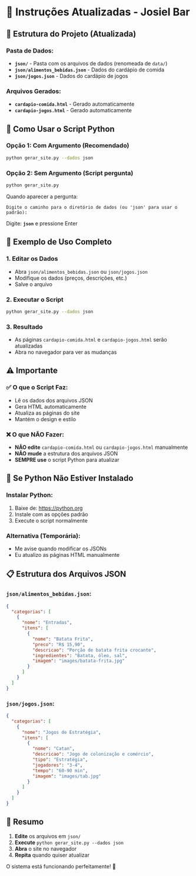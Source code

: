 # 🎯 Instruções Atualizadas - Josiel Bar

## 📁 **Estrutura do Projeto (Atualizada)**

### **Pasta de Dados:**
- **`json/`** - Pasta com os arquivos de dados (renomeada de `data/`)
- **`json/alimentos_bebidas.json`** - Dados do cardápio de comida
- **`json/jogos.json`** - Dados do cardápio de jogos

### **Arquivos Gerados:**
- **`cardapio-comida.html`** - Gerado automaticamente
- **`cardapio-jogos.html`** - Gerado automaticamente

## 🔧 **Como Usar o Script Python**

### **Opção 1: Com Argumento (Recomendado)**
```bash
python gerar_site.py --dados json
```

### **Opção 2: Sem Argumento (Script pergunta)**
```bash
python gerar_site.py
```
Quando aparecer a pergunta:
```
Digite o caminho para o diretório de dados (ou 'json' para usar o padrão):
```
Digite: **`json`** e pressione Enter

## 📝 **Exemplo de Uso Completo**

### **1. Editar os Dados**
- Abra `json/alimentos_bebidas.json` ou `json/jogos.json`
- Modifique os dados (preços, descrições, etc.)
- Salve o arquivo

### **2. Executar o Script**
```bash
python gerar_site.py --dados json
```

### **3. Resultado**
- As páginas `cardapio-comida.html` e `cardapio-jogos.html` serão atualizadas
- Abra no navegador para ver as mudanças

## ⚠️ **Importante**

### **✅ O que o Script Faz:**
- Lê os dados dos arquivos JSON
- Gera HTML automaticamente
- Atualiza as páginas do site
- Mantém o design e estilo

### **❌ O que NÃO Fazer:**
- **NÃO edite** `cardapio-comida.html` ou `cardapio-jogos.html` manualmente
- **NÃO mude** a estrutura dos arquivos JSON
- **SEMPRE use** o script Python para atualizar

## 🚨 **Se Python Não Estiver Instalado**

### **Instalar Python:**
1. Baixe de: https://python.org
2. Instale com as opções padrão
3. Execute o script normalmente

### **Alternativa (Temporária):**
- Me avise quando modificar os JSONs
- Eu atualizo as páginas HTML manualmente

## 📋 **Estrutura dos Arquivos JSON**

### **`json/alimentos_bebidas.json`:**
```json
{
  "categorias": [
    {
      "nome": "Entradas",
      "itens": [
        {
          "nome": "Batata Frita",
          "preco": "R$ 15,90",
          "descricao": "Porção de batata frita crocante",
          "ingredientes": "Batata, óleo, sal",
          "imagem": "images/batata-frita.jpg"
        }
      ]
    }
  ]
}
```

### **`json/jogos.json`:**
```json
{
  "categorias": [
    {
      "nome": "Jogos de Estratégia",
      "itens": [
        {
          "nome": "Catan",
          "descricao": "Jogo de colonização e comércio",
          "tipo": "Estratégia",
          "jogadores": "3-4",
          "tempo": "60-90 min",
          "imagem": "images/tab.jpg"
        }
      ]
    }
  ]
}
```

## 🎯 **Resumo**

1. **Edite** os arquivos em `json/`
2. **Execute** `python gerar_site.py --dados json`
3. **Abra** o site no navegador
4. **Repita** quando quiser atualizar

O sistema está funcionando perfeitamente! 🎉

